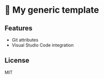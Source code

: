# 📄 My generic template

## Features

- Git attributes
- Visual Studio Code integration

## License

MIT
